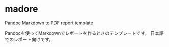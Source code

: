# madore
Pandoc Markdown to PDF report template

Pandocを使ってMarkdownでレポートを作るときのテンプレートです。
日本語でのレポート向けです。